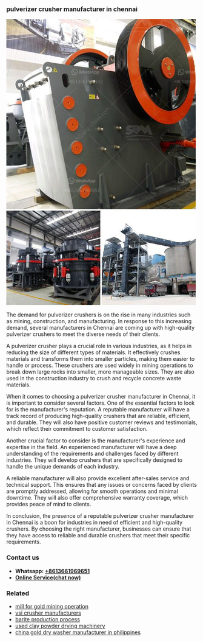 <h3>pulverizer crusher manufacturer in chennai</h3><img src='1703042350.jpg' alt=''><p>The demand for pulverizer crushers is on the rise in many industries such as mining, construction, and manufacturing. In response to this increasing demand, several manufacturers in Chennai are coming up with high-quality pulverizer crushers to meet the diverse needs of their clients.</p><p>A pulverizer crusher plays a crucial role in various industries, as it helps in reducing the size of different types of materials. It effectively crushes materials and transforms them into smaller particles, making them easier to handle or process. These crushers are used widely in mining operations to break down large rocks into smaller, more manageable sizes. They are also used in the construction industry to crush and recycle concrete waste materials.</p><p>When it comes to choosing a pulverizer crusher manufacturer in Chennai, it is important to consider several factors. One of the essential factors to look for is the manufacturer's reputation. A reputable manufacturer will have a track record of producing high-quality crushers that are reliable, efficient, and durable. They will also have positive customer reviews and testimonials, which reflect their commitment to customer satisfaction.</p><p>Another crucial factor to consider is the manufacturer's experience and expertise in the field. An experienced manufacturer will have a deep understanding of the requirements and challenges faced by different industries. They will develop crushers that are specifically designed to handle the unique demands of each industry.</p><p>A reliable manufacturer will also provide excellent after-sales service and technical support. This ensures that any issues or concerns faced by clients are promptly addressed, allowing for smooth operations and minimal downtime. They will also offer comprehensive warranty coverage, which provides peace of mind to clients.</p><p>In conclusion, the presence of a reputable pulverizer crusher manufacturer in Chennai is a boon for industries in need of efficient and high-quality crushers. By choosing the right manufacturer, businesses can ensure that they have access to reliable and durable crushers that meet their specific requirements.</p><h3>Contact us</h3><ul><li><strong>Whatsapp:&nbsp;<a href="https://wa.me/8613661969651">+8613661969651</a></strong></li><li><a href="https://swt.shibang-china.com/?git&amp;zhl&amp;pulverizer crusher manufacturer in chennai"><strong>Online Service(chat now)</strong></a></li></ul><h3>Related</h3><ul><li><a href='mill for gold mining operation.md'>mill for gold mining operation</a></li><li><a href='vsi crusher manufacturers.md'>vsi crusher manufacturers</a></li><li><a href='barite production process.md'>barite production process</a></li><li><a href='used clay powder drying machinery.md'>used clay powder drying machinery</a></li><li><a href='china gold dry washer manufacturer in philippines.md'>china gold dry washer manufacturer in philippines</a></li></ul>